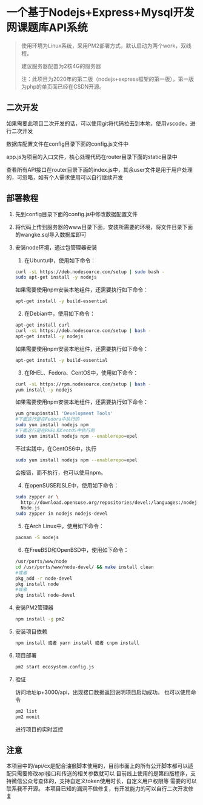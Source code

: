 #  一个基于Nodejs+Express+Mysql开发网课题库API系统

> 使用环境为Linux系统，采用PM2部署方式，默认启动为两个work，双线程。
>
> 建议服务器配置为2核4G的服务器
>
> 注：此项目为2020年的第二版（nodejs+express框架的第一版），第一版为php的单页面已经在CSDN开源。

## 二次开发

如果需要此项目二次开发的话，可以使用git将代码拉去到本地，使用vscode，进行二次开发

数据库配置文件在config目录下面的config.js文件中

app.js为项目的入口文件，核心处理代码在router目录下面的static目录中

查看所有API接口在router目录下面的index.js中，其余user文件是用于用户处理的，可忽略，如有个人需求使用可以自行继续开发

## 部署教程

1. 先到config目录下面的config.js中修改数据配置文件

2. 将代码上传到服务器的www目录下面，安装所需要的环境，将文件目录下面的wangke.sql导入数据库即可

3. 安装node环境，通过包管理器安装

   1. 在Ubuntu中，使用如下命令：

   ```bash
   curl -sL https://deb.nodesource.com/setup | sudo bash -
   sudo apt-get install -y nodejs
   ```

   如果需要使用npm安装本地组件，还需要执行如下命令：

   ```bash
   apt-get install -y build-essential
   ```

   2. 在Debian中，使用如下命令：

   ```bash
   apt-get install curl
   curl -sL https://deb.nodesource.com/setup | bash -
   apt-get install -y nodejs
   ```

   如果需要使用npm安装本地组件，还需要执行如下命令：

   ```bash
   apt-get install -y build-essential
   ```

   3. 在RHEL、Fedora、CentOS中，使用如下命令：

   ```bash
   curl -sL https://rpm.nodesource.com/setup | bash -
   yum install -y nodejs
   ```

   如果需要使用npm安装本地组件，还需要执行如下命令：

   ```bash
   yum groupinstall 'Development Tools'
   #下面这行是在Fedora中执行的
   sudo yum install nodejs npm
   #下面这行是在RHEL和CentOS中执行的
   sudo yum install nodejs npm --enablerepo=epel
   ```

   不过实践中，在CentOS6中，执行 

   ```bash
   sudo yum install nodejs npm --enablerepo=epel
   ```

   会报错，而不执行，也可以使用npm。

   4. 在openSUSE和SLE中，使用如下命令：

   ```bash
   sudo zypper ar \
     http://download.opensuse.org/repositories/devel:/languages:/nodejs/openSUSE_13.1/ \
     Node.js
   sudo zypper in nodejs nodejs-devel
   ```

   5. 在Arch Linux中，使用如下命令：

   ```bash
   pacman -S nodejs
   ```

   6. 在FreeBSD和OpenBSD中，使用如下命令：

   ```bash
   /usr/ports/www/node
   cd /usr/ports/www/node-devel/ && make install clean
   #或者
   pkg_add -r node-devel
   pkg install node
   #或者
   pkg install node-devel
   ```

4. 安装PM2管理器

   ```bash
   npm install -g pm2
   ```

5. 安装项目依赖

   ```bash
   npm install 或者 yarn install 或者 cnpm install
   ```

6. 项目部署

   ```bash
   pm2 start ecosystem.config.js
   ```

7. 验证

   访问地址ip+3000/api，出现接口数据返回说明项目启动成功。
   也可以使用命令

   ```bash
   pm2 list
   pm2 monit
   ```

   进行项目的实时监控

## 注意

本项目中的/api/cx是配合油猴脚本使用的，目前市面上的所有公开脚本都可以适配只需要修改api接口和传送的相关参数就可以
目前线上使用的是第四版程序，支持微信公众号查体的，支持自定义token使用时长，自定义用户权限等
需要的可以联系我不开源。
本项目已知的漏洞不做修复，有开发能力的可以自行二次开发修复
